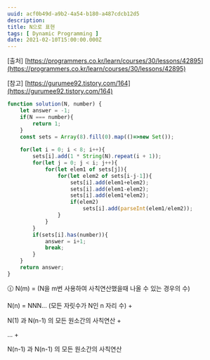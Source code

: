 ```yaml
---
uuid: acf0b49d-a9b2-4a54-b180-a487cdcb12d5
description: 
title: N으로 표현
tags: [ Dynamic Programming ]
date: 2021-02-10T15:00:00.000Z
---
```








[출처] [https://programmers.co.kr/learn/courses/30/lessons/42895](https://programmers.co.kr/learn/courses/30/lessons/42895)

[참고] [https://gurumee92.tistory.com/164](https://gurumee92.tistory.com/164)

```jsx
function solution(N, number) {
    let answer = -1;
    if(N === number){
        return 1;
    }
    const sets = Array(8).fill(0).map(()=>new Set());
    
    for(let i = 0; i < 8; i++){
        sets[i].add(1 * String(N).repeat(i + 1));
        for(let j = 0; j < i; j++){
            for(let elem1 of sets[j]){
                for(let elem2 of sets[i-j-1]){
                    sets[i].add(elem1+elem2);
                    sets[i].add(elem1-elem2);
                    sets[i].add(elem1*elem2);
                    if(elem2)
                        sets[i].add(parseInt(elem1/elem2));
                }
            }
        }
        if(sets[i].has(number)){
            answer = i+1;
            break;
        }
    }
    return answer;
}
```

<aside>
🕧 N(m) = (N을 m번 사용하여 사칙연산했을때 나올 수 있는 경우의 수)

</aside>

N(n) = NNN... (모든 자릿수가 N인 n 자리 수) +

N(1) 과 N(n-1) 의 모든 원소간의 사칙연산 +

... +

N(n-1) 과 N(n-1) 의 모든 원소간의 사칙연산